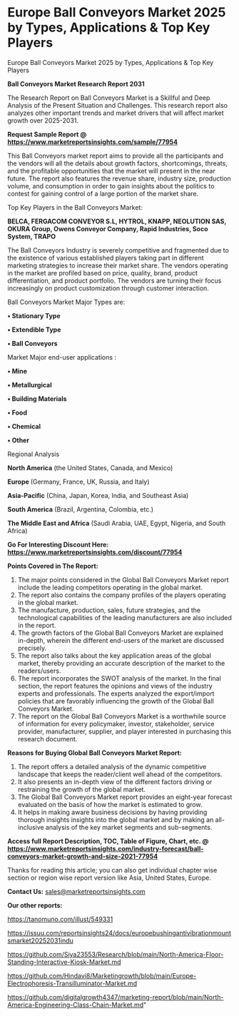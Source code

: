 # Europe Ball Conveyors Market 2025 by Types, Applications & Top Key Players
Europe Ball Conveyors Market 2025 by Types, Applications & Top Key Players

<strong>Ball Conveyors Market Research Report 2031</strong>

The Research Report on Ball Conveyors Market is a Skillful and Deep Analysis of the Present Situation and Challenges. This research report also analyzes other important trends and market drivers that will affect market growth over 2025-2031.

<strong>Request Sample Report @ <a href=https://www.marketreportsinsights.com/sample/77954>https://www.marketreportsinsights.com/sample/77954</a></strong>

This Ball Conveyors market report aims to provide all the participants and the vendors will all the details about growth factors, shortcomings, threats, and the profitable opportunities that the market will present in the near future. The report also features the revenue share, industry size, production volume, and consumption in order to gain insights about the politics to contest for gaining control of a large portion of the market share.

Top Key Players in the Ball Conveyors Market:

<strong>BELCA, FERGACOM CONVEYOR S.L, HYTROL, KNAPP, NEOLUTION SAS, OKURA Group, Owens Conveyor Company, Rapid Industries, Soco System, TRAPO</strong>

The Ball Conveyors Industry is severely competitive and fragmented due to the existence of various established players taking part in different marketing strategies to increase their market share. The vendors operating in the market are profiled based on price, quality, brand, product differentiation, and product portfolio. The vendors are turning their focus increasingly on product customization through customer interaction.

Ball Conveyors Market Major Types are:

<strong>• Stationary Type

• Extendible Type

• Ball Conveyors</strong>

Market Major end-user applications :

<strong>• Mine

• Metallurgical

• Building Materials

• Food

• Chemical

• Other</strong>

Regional Analysis

</u><strong><b>North America</b></strong> (the United States, Canada, and Mexico)

<strong><b>Europe </b></strong>(Germany, France, UK, Russia, and Italy)

<strong><b>Asia-Pacific</b></strong> (China, Japan, Korea, India, and Southeast Asia)

<strong><b>South America</b></strong> (Brazil, Argentina, Colombia, etc.)

<strong><b>The Middle East and Africa</b></strong> (Saudi Arabia, UAE, Egypt, Nigeria, and South Africa)

<strong>Go For Interesting Discount Here: <a href=https://www.marketreportsinsights.com/discount/77954>https://www.marketreportsinsights.com/discount/77954</a></strong>

<strong>Points Covered in The Report:</strong>
<ol>
  <li>The major points considered in the Global Ball Conveyors Market report include the leading competitors operating in the global market.</li>
  <li>The report also contains the company profiles of the players operating in the global market.</li>
  <li>The manufacture, production, sales, future strategies, and the technological capabilities of the leading manufacturers are also included in the report.</li>
  <li>The growth factors of the Global Ball Conveyors Market are explained in-depth, wherein the different end-users of the market are discussed precisely.</li>
  <li>The report also talks about the key application areas of the global market, thereby providing an accurate description of the market to the readers/users.</li>
  <li>The report incorporates the SWOT analysis of the market. In the final section, the report features the opinions and views of the industry experts and professionals. The experts analyzed the export/import policies that are favorably influencing the growth of the Global Ball Conveyors Market.</li>
  <li>The report on the Global Ball Conveyors Market is a worthwhile source of information for every policymaker, investor, stakeholder, service provider, manufacturer, supplier, and player interested in purchasing this research document.</li>
</ol>
<strong>Reasons for Buying Global Ball Conveyors Market Report:</strong>

<ol>
  <li>The report offers a detailed analysis of the dynamic competitive landscape that keeps the reader/client well ahead of the competitors.</li>
  <li>It also presents an in-depth view of the different factors driving or restraining the growth of the global market.</li>
  <li>The Global Ball Conveyors Market report provides an eight-year forecast evaluated on the basis of how the market is estimated to grow.</li>
  <li>It helps in making aware business decisions by having providing thorough insights insights into the global market and by making an all-inclusive analysis of the key market segments and sub-segments.</li>
</ol>
<strong>Access full Report Description, TOC, Table of Figure, Chart, etc. @ <a href=https://www.marketreportsinsights.com/industry-forecast/ball-conveyors-market-growth-and-size-2021-77954>https://www.marketreportsinsights.com/industry-forecast/ball-conveyors-market-growth-and-size-2021-77954</a></strong>


Thanks for reading this article; you can also get individual chapter wise section or region wise report version like Asia, United States, Europe.

<strong>Contact Us:</strong>
sales@marketreportsinsights.com

<strong>Our other reports:</strong>

<a href=https://tanomuno.com/illust/549331>https://tanomuno.com/illust/549331</a>

<a href=https://issuu.com/reportsinsights24/docs/europebushingantivibrationmountsmarket20252031indu>https://issuu.com/reportsinsights24/docs/europebushingantivibrationmountsmarket20252031indu</a>

<a href=https://github.com/Siya23553/Research/blob/main/North-America-Floor-Standing-Interactive-Kiosk-Market.md>https://github.com/Siya23553/Research/blob/main/North-America-Floor-Standing-Interactive-Kiosk-Market.md</a>

<a href=https://github.com/Hindavi8/Marketingrowth/blob/main/Europe-Electrophoresis-Transilluminator-Market.md>https://github.com/Hindavi8/Marketingrowth/blob/main/Europe-Electrophoresis-Transilluminator-Market.md</a>

<a href=https://github.com/digitalgrowth4347/marketing-report/blob/main/North-America-Engineering-Class-Chain-Market.md>https://github.com/digitalgrowth4347/marketing-report/blob/main/North-America-Engineering-Class-Chain-Market.md</a>"
